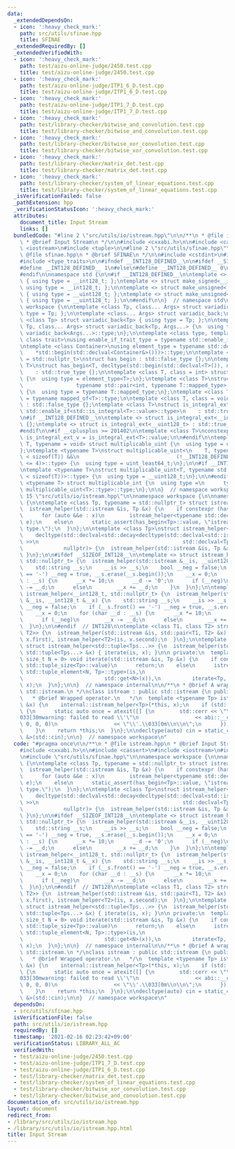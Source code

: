 ```yaml
---
data:
  _extendedDependsOn:
  - icon: ':heavy_check_mark:'
    path: src/utils/sfinae.hpp
    title: SFINAE
  _extendedRequiredBy: []
  _extendedVerifiedWith:
  - icon: ':heavy_check_mark:'
    path: test/aizu-online-judge/2450.test.cpp
    title: test/aizu-online-judge/2450.test.cpp
  - icon: ':heavy_check_mark:'
    path: test/aizu-online-judge/ITP1_6_D.test.cpp
    title: test/aizu-online-judge/ITP1_6_D.test.cpp
  - icon: ':heavy_check_mark:'
    path: test/aizu-online-judge/ITP1_7_D.test.cpp
    title: test/aizu-online-judge/ITP1_7_D.test.cpp
  - icon: ':heavy_check_mark:'
    path: test/library-checker/bitwise_and_convolution.test.cpp
    title: test/library-checker/bitwise_and_convolution.test.cpp
  - icon: ':heavy_check_mark:'
    path: test/library-checker/bitwise_xor_convolution.test.cpp
    title: test/library-checker/bitwise_xor_convolution.test.cpp
  - icon: ':heavy_check_mark:'
    path: test/library-checker/matrix_det.test.cpp
    title: test/library-checker/matrix_det.test.cpp
  - icon: ':heavy_check_mark:'
    path: test/library-checker/system_of_linear_equations.test.cpp
    title: test/library-checker/system_of_linear_equations.test.cpp
  _isVerificationFailed: false
  _pathExtension: hpp
  _verificationStatusIcon: ':heavy_check_mark:'
  attributes:
    document_title: Input Stream
    links: []
  bundledCode: "#line 2 \"src/utils/io/istream.hpp\"\n\n/**\n * @file istream.hpp\n\
    \ * @brief Input Stream\n */\n\n#include <cxxabi.h>\n\n#include <cassert>\n#include\
    \ <iostream>\n#include <tuple>\n\n#line 2 \"src/utils/sfinae.hpp\"\n\n/**\n *\
    \ @file sfinae.hpp\n * @brief SFINAE\n */\n\n#include <cstdint>\n#include <iterator>\n\
    #include <type_traits>\n\n#ifndef __INT128_DEFINED__\n\n#ifdef __SIZEOF_INT128__\n\
    #define __INT128_DEFINED__ 1\n#else\n#define __INT128_DEFINED__ 0\n#endif\n\n\
    #endif\n\nnamespace std {\n\n#if __INT128_DEFINED__\n\ntemplate <> struct make_signed<__uint128_t>\
    \ { using type = __int128_t; };\ntemplate <> struct make_signed<__int128_t> {\
    \ using type = __int128_t; };\n\ntemplate <> struct make_unsigned<__uint128_t>\
    \ { using type = __uint128_t; };\ntemplate <> struct make_unsigned<__int128_t>\
    \ { using type = __uint128_t; };\n\n#endif\n\n}  // namespace std\n\nnamespace\
    \ workspace {\n\ntemplate <class Tp, class... Args> struct variadic_front { using\
    \ type = Tp; };\n\ntemplate <class... Args> struct variadic_back;\n\ntemplate\
    \ <class Tp> struct variadic_back<Tp> { using type = Tp; };\n\ntemplate <class\
    \ Tp, class... Args> struct variadic_back<Tp, Args...> {\n  using type = typename\
    \ variadic_back<Args...>::type;\n};\n\ntemplate <class type, template <class>\
    \ class trait>\nusing enable_if_trait_type = typename std::enable_if<trait<type>::value>::type;\n\
    \ntemplate <class Container>\nusing element_type = typename std::decay<decltype(\n\
    \    *std::begin(std::declval<Container&>()))>::type;\n\ntemplate <class T, class\
    \ = std::nullptr_t>\nstruct has_begin : std::false_type {};\n\ntemplate <class\
    \ T>\nstruct has_begin<T, decltype(std::begin(std::declval<T>()), nullptr)>\n\
    \    : std::true_type {};\n\ntemplate <class T, class = int> struct mapped_of\
    \ {\n  using type = element_type<T>;\n};\ntemplate <class T>\nstruct mapped_of<T,\n\
    \                 typename std::pair<int, typename T::mapped_type>::first_type>\
    \ {\n  using type = typename T::mapped_type;\n};\ntemplate <class T> using mapped_type\
    \ = typename mapped_of<T>::type;\n\ntemplate <class T, class = void> struct is_integral_ext\
    \ : std::false_type {};\ntemplate <class T>\nstruct is_integral_ext<\n    T, typename\
    \ std::enable_if<std::is_integral<T>::value>::type>\n    : std::true_type {};\n\
    \n#if __INT128_DEFINED__\n\ntemplate <> struct is_integral_ext<__int128_t> : std::true_type\
    \ {};\ntemplate <> struct is_integral_ext<__uint128_t> : std::true_type {};\n\n\
    #endif\n\n#if __cplusplus >= 201402\n\ntemplate <class T>\nconstexpr static bool\
    \ is_integral_ext_v = is_integral_ext<T>::value;\n\n#endif\n\ntemplate <typename\
    \ T, typename = void> struct multiplicable_uint {\n  using type = uint_least32_t;\n\
    };\ntemplate <typename T>\nstruct multiplicable_uint<\n    T, typename std::enable_if<(2\
    \ < sizeof(T)) &&\n                               (!__INT128_DEFINED__ || sizeof(T)\
    \ <= 4)>::type> {\n  using type = uint_least64_t;\n};\n\n#if __INT128_DEFINED__\n\
    \ntemplate <typename T>\nstruct multiplicable_uint<T, typename std::enable_if<(4\
    \ < sizeof(T))>::type> {\n  using type = __uint128_t;\n};\n\n#endif\n\ntemplate\
    \ <typename T> struct multiplicable_int {\n  using type =\n      typename std::make_signed<typename\
    \ multiplicable_uint<T>::type>::type;\n};\n\n}  // namespace workspace\n#line\
    \ 15 \"src/utils/io/istream.hpp\"\n\nnamespace workspace {\n\nnamespace internal\
    \ {\n\ntemplate <class Tp, typename = std::nullptr_t> struct istream_helper {\n\
    \  istream_helper(std::istream &is, Tp &x) {\n    if constexpr (has_begin<Tp>::value)\n\
    \      for (auto &&e : x)\n        istream_helper<typename std::decay<decltype(e)>::type>(is,\
    \ e);\n    else\n      static_assert(has_begin<Tp>::value, \"istream unsupported\
    \ type.\");\n  }\n};\n\ntemplate <class Tp>\nstruct istream_helper<\n    Tp,\n\
    \    decltype(std::declval<std::decay<decltype(std::declval<std::istream &>()\
    \ >>\n                                              std::declval<Tp &>())>>(),\n\
    \             nullptr)> {\n  istream_helper(std::istream &is, Tp &x) { is >> x;\
    \ }\n};\n\n#ifdef __SIZEOF_INT128__\n\ntemplate <> struct istream_helper<__uint128_t,\
    \ std::nullptr_t> {\n  istream_helper(std::istream &__is, __uint128_t &__x) {\n\
    \    std::string __s;\n    __is >> __s;\n    bool __neg = false;\n    if (__s.front()\
    \ == '-') __neg = true, __s.erase(__s.begin());\n    __x = 0;\n    for (char __d\
    \ : __s) {\n      __x *= 10;\n      __d -= '0';\n      if (__neg)\n        __x\
    \ -= __d;\n      else\n        __x += __d;\n    }\n  }\n};\n\ntemplate <> struct\
    \ istream_helper<__int128_t, std::nullptr_t> {\n  istream_helper(std::istream\
    \ &__is, __int128_t &__x) {\n    std::string __s;\n    __is >> __s;\n    bool\
    \ __neg = false;\n    if (__s.front() == '-') __neg = true, __s.erase(__s.begin());\n\
    \    __x = 0;\n    for (char __d : __s) {\n      __x *= 10;\n      __d -= '0';\n\
    \      if (__neg)\n        __x -= __d;\n      else\n        __x += __d;\n    }\n\
    \  }\n};\n\n#endif  // INT128\n\ntemplate <class T1, class T2> struct istream_helper<std::pair<T1,\
    \ T2>> {\n  istream_helper(std::istream &is, std::pair<T1, T2> &x) {\n    istream_helper<T1>(is,\
    \ x.first), istream_helper<T2>(is, x.second);\n  }\n};\n\ntemplate <class... Tps>\
    \ struct istream_helper<std::tuple<Tps...>> {\n  istream_helper(std::istream &is,\
    \ std::tuple<Tps...> &x) { iterate(is, x); }\n\n private:\n  template <class Tp,\
    \ size_t N = 0> void iterate(std::istream &is, Tp &x) {\n    if constexpr (N ==\
    \ std::tuple_size<Tp>::value)\n      return;\n    else\n      istream_helper<typename\
    \ std::tuple_element<N, Tp>::type>(is,\n                                     \
    \                          std::get<N>(x)),\n          iterate<Tp, N + 1>(is,\
    \ x);\n  }\n};\n\n}  // namespace internal\n\n/**\n * @brief A wrapper class for\
    \ std::istream.\n */\nclass istream : public std::istream {\n public:\n  /**\n\
    \   * @brief Wrapped operator.\n   */\n  template <typename Tp> istream &operator>>(Tp\
    \ &x) {\n    internal::istream_helper<Tp>(*this, x);\n    if (std::istream::fail())\
    \ {\n      static auto once = atexit([] {\n        std::cerr << \"\\n\\033[43m\\\
    033[30mwarning: failed to read \\'\"\n                  << abi::__cxa_demangle(typeid(Tp).name(),\
    \ 0, 0, 0)\n                  << \"\\'.\\033[0m\\n\\n\";\n      });\n      assert(!once);\n\
    \    }\n    return *this;\n  }\n};\n\ndecltype(auto) cin = static_cast<istream\
    \ &>(std::cin);\n\n}  // namespace workspace\n"
  code: "#pragma once\n\n/**\n * @file istream.hpp\n * @brief Input Stream\n */\n\n\
    #include <cxxabi.h>\n\n#include <cassert>\n#include <iostream>\n#include <tuple>\n\
    \n#include \"src/utils/sfinae.hpp\"\n\nnamespace workspace {\n\nnamespace internal\
    \ {\n\ntemplate <class Tp, typename = std::nullptr_t> struct istream_helper {\n\
    \  istream_helper(std::istream &is, Tp &x) {\n    if constexpr (has_begin<Tp>::value)\n\
    \      for (auto &&e : x)\n        istream_helper<typename std::decay<decltype(e)>::type>(is,\
    \ e);\n    else\n      static_assert(has_begin<Tp>::value, \"istream unsupported\
    \ type.\");\n  }\n};\n\ntemplate <class Tp>\nstruct istream_helper<\n    Tp,\n\
    \    decltype(std::declval<std::decay<decltype(std::declval<std::istream &>()\
    \ >>\n                                              std::declval<Tp &>())>>(),\n\
    \             nullptr)> {\n  istream_helper(std::istream &is, Tp &x) { is >> x;\
    \ }\n};\n\n#ifdef __SIZEOF_INT128__\n\ntemplate <> struct istream_helper<__uint128_t,\
    \ std::nullptr_t> {\n  istream_helper(std::istream &__is, __uint128_t &__x) {\n\
    \    std::string __s;\n    __is >> __s;\n    bool __neg = false;\n    if (__s.front()\
    \ == '-') __neg = true, __s.erase(__s.begin());\n    __x = 0;\n    for (char __d\
    \ : __s) {\n      __x *= 10;\n      __d -= '0';\n      if (__neg)\n        __x\
    \ -= __d;\n      else\n        __x += __d;\n    }\n  }\n};\n\ntemplate <> struct\
    \ istream_helper<__int128_t, std::nullptr_t> {\n  istream_helper(std::istream\
    \ &__is, __int128_t &__x) {\n    std::string __s;\n    __is >> __s;\n    bool\
    \ __neg = false;\n    if (__s.front() == '-') __neg = true, __s.erase(__s.begin());\n\
    \    __x = 0;\n    for (char __d : __s) {\n      __x *= 10;\n      __d -= '0';\n\
    \      if (__neg)\n        __x -= __d;\n      else\n        __x += __d;\n    }\n\
    \  }\n};\n\n#endif  // INT128\n\ntemplate <class T1, class T2> struct istream_helper<std::pair<T1,\
    \ T2>> {\n  istream_helper(std::istream &is, std::pair<T1, T2> &x) {\n    istream_helper<T1>(is,\
    \ x.first), istream_helper<T2>(is, x.second);\n  }\n};\n\ntemplate <class... Tps>\
    \ struct istream_helper<std::tuple<Tps...>> {\n  istream_helper(std::istream &is,\
    \ std::tuple<Tps...> &x) { iterate(is, x); }\n\n private:\n  template <class Tp,\
    \ size_t N = 0> void iterate(std::istream &is, Tp &x) {\n    if constexpr (N ==\
    \ std::tuple_size<Tp>::value)\n      return;\n    else\n      istream_helper<typename\
    \ std::tuple_element<N, Tp>::type>(is,\n                                     \
    \                          std::get<N>(x)),\n          iterate<Tp, N + 1>(is,\
    \ x);\n  }\n};\n\n}  // namespace internal\n\n/**\n * @brief A wrapper class for\
    \ std::istream.\n */\nclass istream : public std::istream {\n public:\n  /**\n\
    \   * @brief Wrapped operator.\n   */\n  template <typename Tp> istream &operator>>(Tp\
    \ &x) {\n    internal::istream_helper<Tp>(*this, x);\n    if (std::istream::fail())\
    \ {\n      static auto once = atexit([] {\n        std::cerr << \"\\n\\033[43m\\\
    033[30mwarning: failed to read \\'\"\n                  << abi::__cxa_demangle(typeid(Tp).name(),\
    \ 0, 0, 0)\n                  << \"\\'.\\033[0m\\n\\n\";\n      });\n      assert(!once);\n\
    \    }\n    return *this;\n  }\n};\n\ndecltype(auto) cin = static_cast<istream\
    \ &>(std::cin);\n\n}  // namespace workspace\n"
  dependsOn:
  - src/utils/sfinae.hpp
  isVerificationFile: false
  path: src/utils/io/istream.hpp
  requiredBy: []
  timestamp: '2021-02-16 02:23:42+09:00'
  verificationStatus: LIBRARY_ALL_AC
  verifiedWith:
  - test/aizu-online-judge/2450.test.cpp
  - test/aizu-online-judge/ITP1_7_D.test.cpp
  - test/aizu-online-judge/ITP1_6_D.test.cpp
  - test/library-checker/matrix_det.test.cpp
  - test/library-checker/system_of_linear_equations.test.cpp
  - test/library-checker/bitwise_xor_convolution.test.cpp
  - test/library-checker/bitwise_and_convolution.test.cpp
documentation_of: src/utils/io/istream.hpp
layout: document
redirect_from:
- /library/src/utils/io/istream.hpp
- /library/src/utils/io/istream.hpp.html
title: Input Stream
---
```

